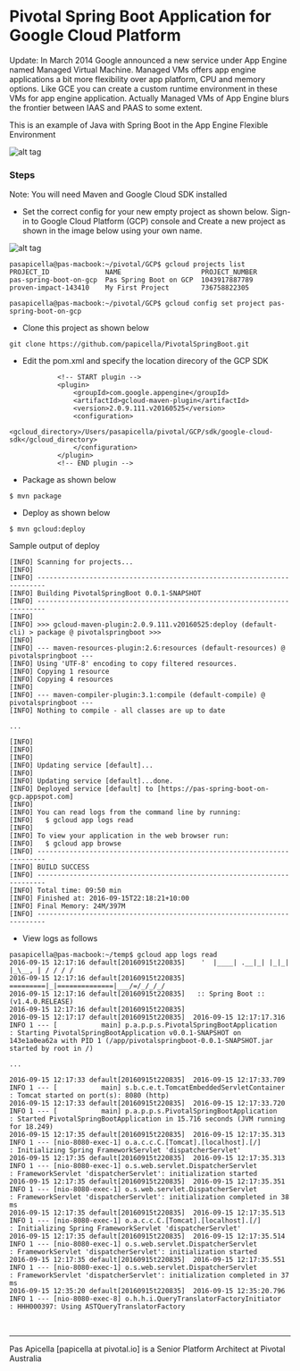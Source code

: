 <h1>Pivotal Spring Boot Application for Google Cloud Platform</h1>

Update: In March 2014 Google announced a new service under App Engine named Managed Virtual Machine. Managed VMs offers 
app engine applications a bit more flexibility over app platform, CPU and memory options. Like GCE you can create a custom 
runtime environment in these VMs for app engine application. Actually Managed VMs of App Engine blurs the frontier 
between IAAS and PAAS to some extent.

This is an example of Java with Spring Boot in the App Engine Flexible Environment

![alt tag](https://dl.dropboxusercontent.com/u/15829935/platform-demos/images/springboot-gcp-1.png)

<h3> Steps </h3>

Note: You will need Maven and Google Cloud SDK installed

- Set the correct config for your new empty project as shown below. Sign-in to Google Cloud Platform (GCP) console and Create a new 
project as shown in the image below using your own name.

![alt tag](https://dl.dropboxusercontent.com/u/15829935/platform-demos/images/springboot-gcp-2.png)

```
pasapicella@pas-macbook:~/pivotal/GCP$ gcloud projects list
PROJECT_ID              NAME                    PROJECT_NUMBER
pas-spring-boot-on-gcp  Pas Spring Boot on GCP  1043917887789
proven-impact-143410    My First Project        736758822305

pasapicella@pas-macbook:~/pivotal/GCP$ gcloud config set project pas-spring-boot-on-gcp
```

- Clone this project as shown below

```
git clone https://github.com/papicella/PivotalSpringBoot.git
```

- Edit the pom.xml and specify the location direcory of the GCP SDK

```
			<!-- START plugin -->
			<plugin>
				<groupId>com.google.appengine</groupId>
				<artifactId>gcloud-maven-plugin</artifactId>
				<version>2.0.9.111.v20160525</version>
				<configuration>
					<gcloud_directory>/Users/pasapicella/pivotal/GCP/sdk/google-cloud-sdk</gcloud_directory>
				</configuration>
			</plugin>
			<!-- END plugin -->
```

- Package as shown below

```
$ mvn package
```

- Deploy as shown below

```
$ mvn gcloud:deploy
```

Sample output of deploy

```
[INFO] Scanning for projects...
[INFO]
[INFO] ------------------------------------------------------------------------
[INFO] Building PivotalSpringBoot 0.0.1-SNAPSHOT
[INFO] ------------------------------------------------------------------------
[INFO]
[INFO] >>> gcloud-maven-plugin:2.0.9.111.v20160525:deploy (default-cli) > package @ pivotalspringboot >>>
[INFO]
[INFO] --- maven-resources-plugin:2.6:resources (default-resources) @ pivotalspringboot ---
[INFO] Using 'UTF-8' encoding to copy filtered resources.
[INFO] Copying 1 resource
[INFO] Copying 4 resources
[INFO]
[INFO] --- maven-compiler-plugin:3.1:compile (default-compile) @ pivotalspringboot ---
[INFO] Nothing to compile - all classes are up to date

...

[INFO]
[INFO]
[INFO]
[INFO] Updating service [default]...
[INFO]
[INFO] Updating service [default]...done.
[INFO] Deployed service [default] to [https://pas-spring-boot-on-gcp.appspot.com]
[INFO]
[INFO] You can read logs from the command line by running:
[INFO]   $ gcloud app logs read
[INFO]
[INFO] To view your application in the web browser run:
[INFO]   $ gcloud app browse
[INFO] ------------------------------------------------------------------------
[INFO] BUILD SUCCESS
[INFO] ------------------------------------------------------------------------
[INFO] Total time: 09:50 min
[INFO] Finished at: 2016-09-15T22:18:21+10:00
[INFO] Final Memory: 24M/397M
[INFO] ------------------------------------------------------------------------
```

- View logs as follows

```
pasapicella@pas-macbook:~/temp$ gcloud app logs read
2016-09-15 12:17:16 default[20160915t220835]    '  |____| .__|_| |_|_| |_\__, | / / / /
2016-09-15 12:17:16 default[20160915t220835]   =========|_|==============|___/=/_/_/_/
2016-09-15 12:17:16 default[20160915t220835]   :: Spring Boot ::        (v1.4.0.RELEASE)
2016-09-15 12:17:16 default[20160915t220835]
2016-09-15 12:17:17 default[20160915t220835]  2016-09-15 12:17:17.316  INFO 1 --- [           main] p.a.p.p.s.PivotalSpringBootApplication   : Starting PivotalSpringBootApplication v0.0.1-SNAPSHOT on 143e1a0ea62a with PID 1 (/app/pivotalspringboot-0.0.1-SNAPSHOT.jar started by root in /)

...

2016-09-15 12:17:33 default[20160915t220835]  2016-09-15 12:17:33.709  INFO 1 --- [           main] s.b.c.e.t.TomcatEmbeddedServletContainer : Tomcat started on port(s): 8080 (http)
2016-09-15 12:17:33 default[20160915t220835]  2016-09-15 12:17:33.720  INFO 1 --- [           main] p.a.p.p.s.PivotalSpringBootApplication   : Started PivotalSpringBootApplication in 15.716 seconds (JVM running for 18.249)
2016-09-15 12:17:35 default[20160915t220835]  2016-09-15 12:17:35.313  INFO 1 --- [nio-8080-exec-1] o.a.c.c.C.[Tomcat].[localhost].[/]       : Initializing Spring FrameworkServlet 'dispatcherServlet'
2016-09-15 12:17:35 default[20160915t220835]  2016-09-15 12:17:35.313  INFO 1 --- [nio-8080-exec-1] o.s.web.servlet.DispatcherServlet        : FrameworkServlet 'dispatcherServlet': initialization started
2016-09-15 12:17:35 default[20160915t220835]  2016-09-15 12:17:35.351  INFO 1 --- [nio-8080-exec-1] o.s.web.servlet.DispatcherServlet        : FrameworkServlet 'dispatcherServlet': initialization completed in 38 ms
2016-09-15 12:17:35 default[20160915t220835]  2016-09-15 12:17:35.513  INFO 1 --- [nio-8080-exec-1] o.a.c.c.C.[Tomcat].[localhost].[/]       : Initializing Spring FrameworkServlet 'dispatcherServlet'
2016-09-15 12:17:35 default[20160915t220835]  2016-09-15 12:17:35.514  INFO 1 --- [nio-8080-exec-1] o.s.web.servlet.DispatcherServlet        : FrameworkServlet 'dispatcherServlet': initialization started
2016-09-15 12:17:35 default[20160915t220835]  2016-09-15 12:17:35.551  INFO 1 --- [nio-8080-exec-1] o.s.web.servlet.DispatcherServlet        : FrameworkServlet 'dispatcherServlet': initialization completed in 37 ms
2016-09-15 12:35:20 default[20160915t220835]  2016-09-15 12:35:20.796  INFO 1 --- [nio-8080-exec-8] o.h.h.i.QueryTranslatorFactoryInitiator  : HHH000397: Using ASTQueryTranslatorFactory

```

<br />
<hr />
Pas Apicella [papicella at pivotal.io] is a Senior Platform Architect at Pivotal Australia